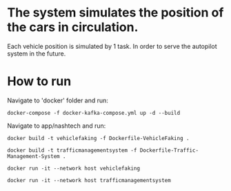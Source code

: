 # The system simulates the position of the cars in circulation.

Each vehicle position is simulated by 1 task. In order to serve the autopilot system in the future.

# How to run
Navigate to 'docker' folder and run: 

    docker-compose -f docker-kafka-compose.yml up -d --build

Navigate to app/nashtech and run:

    docker build -t vehiclefaking -f Dockerfile-VehicleFaking .
    
    docker build -t trafficmanagementsystem -f Dockerfile-Traffic-Management-System .
    
    docker run -it --network host vehiclefaking
    
    docker run -it --network host trafficmanagementsystem
